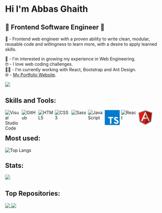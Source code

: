 # Hi I'm Abbas Ghaith
## 🔰 Frontend Software Engineer 🔰

:rocket: - Frontend web engineer with a proven ability to write clean, modular, reusable code and willingness to learn more, with a desire to apply learned skills.

🧐 - I'm interested in growing my experience in Web Engineering.  
🤓 - I love web coding challenges.  
👨‍💻 - I'm currently working with React, Bootstrap and Ant Design.  
🌐 - [My Portfolio Website](https://abbasg.netlify.app).  

![](https://komarev.com/ghpvc/?username=aghaith&color=green)  

## Skills and Tools:  
<img align="left" alt="Visual Studio Code" width="50px" src="https://cdn.jsdelivr.net/gh/devicons/devicon/icons/vscode/vscode-original.svg" style="padding-right:4px;" />
<img align="left" alt="GitHub" width="50px" src="https://user-images.githubusercontent.com/3369400/139447912-e0f43f33-6d9f-45f8-be46-2df5bbc91289.png" style="padding-right:4px;" />
<img align="left" alt="HTML5" width="50px" src="https://cdn.jsdelivr.net/gh/devicons/devicon/icons/html5/html5-original.svg" style="padding-right:4px;" />
<img align="left" alt="CSS3" width="50px" src="https://camo.githubusercontent.com/2e496d4bfc6f753ddca87b521ce95c88219f77800212ffa6d4401ad368c82170/68747470733a2f2f63646e2e6a7364656c6976722e6e65742f67682f64657669636f6e732f64657669636f6e2f69636f6e732f637373332f637373332d6f726967696e616c2e737667" style="padding-right:4px;" />
<img align="left" alt="Sass" width="50px" src="https://cdn.jsdelivr.net/gh/devicons/devicon/icons/sass/sass-original.svg" style="padding-right:4px;" />
<img align="left" alt="JavaScript" width="50px" src="https://cdn.jsdelivr.net/gh/devicons/devicon/icons/javascript/javascript-original.svg" style="padding-right:4px;" /> 
<img align="left" alt="TypeScript" width="50px" src="https://github.com/devicons/devicon/blob/master/icons/typescript/typescript-original.svg" style="padding-right:4px;" />
<img align="left" alt="React" width="50px" src="https://cdn.jsdelivr.net/gh/devicons/devicon/icons/react/react-original.svg" style="padding-right:4px;" />
<img align="left" alt="Angular" width="50px" src="https://github.com/devicons/devicon/blob/master/icons/angularjs/angularjs-original.svg" style="padding-right:4px;" />
<br/><br/><br/>

## Most used:
![Top Langs](https://github-readme-stats-one-bice.vercel.app/api/top-langs/?username=aghaith&langs_count=10&layout=compact&role=OWNER,ORGANIZATION_MEMBER,COLLABORATOR
)
## Stats:
![](https://github-readme-stats-one-bice.vercel.app/api?username=aghaith&orgs=acksession&show_icons=true&include_all_commits=true&count_private=true&role=OWNER,ORGANIZATION_MEMBER,COLLABORATOR)

## Top Repositories:
<a href="https://github.com/aghaith/pro-shop">
  <img align="center" src="https://github-readme-stats.vercel.app/api/pin/?username=aghaith&repo=pro-shop" />
</a>
<a href="https://github.com/aghaith/developers-network">
  <img align="center" src="https://github-readme-stats.vercel.app/api/pin/?username=aghaith&repo=developers-network" />
</a>
